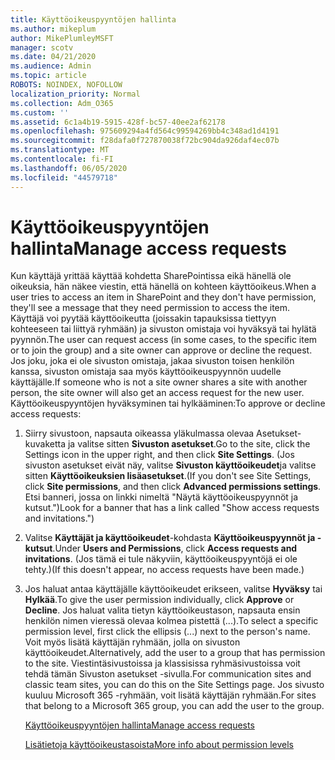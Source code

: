 ```yaml
---
title: Käyttöoikeuspyyntöjen hallinta
ms.author: mikeplum
author: MikePlumleyMSFT
manager: scotv
ms.date: 04/21/2020
ms.audience: Admin
ms.topic: article
ROBOTS: NOINDEX, NOFOLLOW
localization_priority: Normal
ms.collection: Adm_O365
ms.custom: ''
ms.assetid: 6c1a4b19-5915-428f-bc57-40ee2af62178
ms.openlocfilehash: 975609294a4fd564c99594269bb4c348ad1d4191
ms.sourcegitcommit: f28dafa0f727870038f72bc904da926daf4ec07b
ms.translationtype: MT
ms.contentlocale: fi-FI
ms.lasthandoff: 06/05/2020
ms.locfileid: "44579718"
---
```

# <a name="manage-access-requests"></a><span data-ttu-id="6a2b7-102">Käyttöoikeuspyyntöjen hallinta</span><span class="sxs-lookup"><span data-stu-id="6a2b7-102">Manage access requests</span></span>

<span data-ttu-id="6a2b7-103">Kun käyttäjä yrittää käyttää kohdetta SharePointissa eikä hänellä ole oikeuksia, hän näkee viestin, että hänellä on kohteen käyttöoikeus.</span><span class="sxs-lookup"><span data-stu-id="6a2b7-103">When a user tries to access an item in SharePoint and they don't have permission, they'll see a message that they need permission to access the item.</span></span> <span data-ttu-id="6a2b7-104">Käyttäjä voi pyytää käyttöoikeutta (joissakin tapauksissa tiettyyn kohteeseen tai liittyä ryhmään) ja sivuston omistaja voi hyväksyä tai hylätä pyynnön.</span><span class="sxs-lookup"><span data-stu-id="6a2b7-104">The user can request access (in some cases, to the specific item or to join the group) and a site owner can approve or decline the request.</span></span> <span data-ttu-id="6a2b7-105">Jos joku, joka ei ole sivuston omistaja, jakaa sivuston toisen henkilön kanssa, sivuston omistaja saa myös käyttöoikeuspyynnön uudelle käyttäjälle.</span><span class="sxs-lookup"><span data-stu-id="6a2b7-105">If someone who is not a site owner shares a site with another person, the site owner will also get an access request for the new user.</span></span> <span data-ttu-id="6a2b7-106">Käyttöoikeuspyyntöjen hyväksyminen tai hylkääminen:</span><span class="sxs-lookup"><span data-stu-id="6a2b7-106">To approve or decline access requests:</span></span>
  
1. <span data-ttu-id="6a2b7-107">Siirry sivustoon, napsauta oikeassa yläkulmassa olevaa Asetukset-kuvaketta ja valitse sitten **Sivuston asetukset**.</span><span class="sxs-lookup"><span data-stu-id="6a2b7-107">Go to the site, click the Settings icon in the upper right, and then click **Site Settings**.</span></span> <span data-ttu-id="6a2b7-108">(Jos sivuston asetukset eivät näy, valitse **Sivuston käyttöoikeudet**ja valitse sitten **Käyttöoikeuksien lisäasetukset**.</span><span class="sxs-lookup"><span data-stu-id="6a2b7-108">(If you don't see Site Settings, click **Site permissions**, and then click **Advanced permissions settings**.</span></span> <span data-ttu-id="6a2b7-109">Etsi banneri, jossa on linkki nimeltä "Näytä käyttöoikeuspyynnöt ja kutsut.")</span><span class="sxs-lookup"><span data-stu-id="6a2b7-109">Look for a banner that has a link called "Show access requests and invitations.")</span></span>
    
2. <span data-ttu-id="6a2b7-110">Valitse **Käyttäjät ja käyttöoikeudet**-kohdasta **Käyttöoikeuspyynnöt ja -kutsut**.</span><span class="sxs-lookup"><span data-stu-id="6a2b7-110">Under **Users and Permissions**, click **Access requests and invitations**.</span></span> <span data-ttu-id="6a2b7-111">(Jos tämä ei tule näkyviin, käyttöoikeuspyyntöjä ei ole tehty.)</span><span class="sxs-lookup"><span data-stu-id="6a2b7-111">(If this doesn't appear, no access requests have been made.)</span></span>
    
3. <span data-ttu-id="6a2b7-112">Jos haluat antaa käyttäjälle käyttöoikeudet erikseen, valitse **Hyväksy** tai **Hylkää**.</span><span class="sxs-lookup"><span data-stu-id="6a2b7-112">To give the user permission individually, click **Approve** or **Decline**.</span></span> <span data-ttu-id="6a2b7-113">Jos haluat valita tietyn käyttöoikeustason, napsauta ensin henkilön nimen vieressä olevaa kolmea pistettä (...).</span><span class="sxs-lookup"><span data-stu-id="6a2b7-113">To select a specific permission level, first click the ellipsis (...) next to the person's name.</span></span> <span data-ttu-id="6a2b7-114">Voit myös lisätä käyttäjän ryhmään, jolla on sivuston käyttöoikeudet.</span><span class="sxs-lookup"><span data-stu-id="6a2b7-114">Alternatively, add the user to a group that has permission to the site.</span></span> <span data-ttu-id="6a2b7-115">Viestintäsivustoissa ja klassisissa ryhmäsivustoissa voit tehdä tämän Sivuston asetukset -sivulla.</span><span class="sxs-lookup"><span data-stu-id="6a2b7-115">For communication sites and classic team sites, you can do this on the Site Settings page.</span></span> <span data-ttu-id="6a2b7-116">Jos sivusto kuuluu Microsoft 365 -ryhmään, voit lisätä käyttäjän ryhmään.</span><span class="sxs-lookup"><span data-stu-id="6a2b7-116">For sites that belong to a Microsoft 365 group, you can add the user to the group.</span></span>
    
    [<span data-ttu-id="6a2b7-117">Käyttöoikeuspyyntöjen hallinta</span><span class="sxs-lookup"><span data-stu-id="6a2b7-117">Manage access requests </span></span>](https://go.microsoft.com/fwlink/?linkid=2008747)
    
    [<span data-ttu-id="6a2b7-118">Lisätietoja käyttöoikeustasoista</span><span class="sxs-lookup"><span data-stu-id="6a2b7-118">More info about permission levels</span></span>](https://go.microsoft.com/fwlink/?linkid=867071)
    

